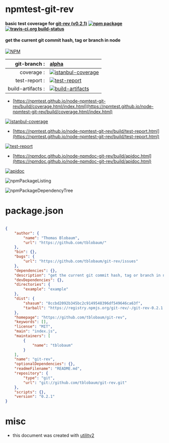 # npmtest-git-rev

#### basic test coverage for  [git-rev (v0.2.1)](https://github.com/tblobaum/git-rev)  [![npm package](https://img.shields.io/npm/v/npmtest-git-rev.svg?style=flat-square)](https://www.npmjs.org/package/npmtest-git-rev) [![travis-ci.org build-status](https://api.travis-ci.org/npmtest/node-npmtest-git-rev.svg)](https://travis-ci.org/npmtest/node-npmtest-git-rev)

#### get the current git commit hash, tag or branch in node

[![NPM](https://nodei.co/npm/git-rev.png?downloads=true&downloadRank=true&stars=true)](https://www.npmjs.com/package/git-rev)

| git-branch : | [alpha](https://github.com/npmtest/node-npmtest-git-rev/tree/alpha)|
|--:|:--|
| coverage : | [![istanbul-coverage](https://npmtest.github.io/node-npmtest-git-rev/build/coverage.badge.svg)](https://npmtest.github.io/node-npmtest-git-rev/build/coverage.html/index.html)|
| test-report : | [![test-report](https://npmtest.github.io/node-npmtest-git-rev/build/test-report.badge.svg)](https://npmtest.github.io/node-npmtest-git-rev/build/test-report.html)|
| build-artifacts : | [![build-artifacts](https://npmtest.github.io/node-npmtest-git-rev/glyphicons_144_folder_open.png)](https://github.com/npmtest/node-npmtest-git-rev/tree/gh-pages/build)|

- [https://npmtest.github.io/node-npmtest-git-rev/build/coverage.html/index.html](https://npmtest.github.io/node-npmtest-git-rev/build/coverage.html/index.html)

[![istanbul-coverage](https://npmtest.github.io/node-npmtest-git-rev/build/screenCapture.buildCi.browser.%252Ftmp%252Fbuild%252Fcoverage.lib.html.png)](https://npmtest.github.io/node-npmtest-git-rev/build/coverage.html/index.html)

- [https://npmtest.github.io/node-npmtest-git-rev/build/test-report.html](https://npmtest.github.io/node-npmtest-git-rev/build/test-report.html)

[![test-report](https://npmtest.github.io/node-npmtest-git-rev/build/screenCapture.buildCi.browser.%252Ftmp%252Fbuild%252Ftest-report.html.png)](https://npmtest.github.io/node-npmtest-git-rev/build/test-report.html)

- [https://npmdoc.github.io/node-npmdoc-git-rev/build/apidoc.html](https://npmdoc.github.io/node-npmdoc-git-rev/build/apidoc.html)

[![apidoc](https://npmdoc.github.io/node-npmdoc-git-rev/build/screenCapture.buildCi.browser.%252Ftmp%252Fbuild%252Fapidoc.html.png)](https://npmdoc.github.io/node-npmdoc-git-rev/build/apidoc.html)

![npmPackageListing](https://npmtest.github.io/node-npmtest-git-rev/build/screenCapture.npmPackageListing.svg)

![npmPackageDependencyTree](https://npmtest.github.io/node-npmtest-git-rev/build/screenCapture.npmPackageDependencyTree.svg)



# package.json

```json

{
    "author": {
        "name": "Thomas Blobaum",
        "url": "https://github.com/tblobaum/"
    },
    "bin": {},
    "bugs": {
        "url": "https://github.com/tblobaum/git-rev/issues"
    },
    "dependencies": {},
    "description": "get the current git commit hash, tag or branch in node",
    "devDependencies": {},
    "directories": {
        "example": "example"
    },
    "dist": {
        "shasum": "8ccbd2092b345bc2c9149548396df549646ca63f",
        "tarball": "https://registry.npmjs.org/git-rev/-/git-rev-0.2.1.tgz"
    },
    "homepage": "https://github.com/tblobaum/git-rev",
    "keywords": [],
    "license": "MIT",
    "main": "index.js",
    "maintainers": [
        {
            "name": "tblobaum"
        }
    ],
    "name": "git-rev",
    "optionalDependencies": {},
    "readmeFilename": "README.md",
    "repository": {
        "type": "git",
        "url": "git://github.com/tblobaum/git-rev.git"
    },
    "scripts": {},
    "version": "0.2.1"
}
```



# misc
- this document was created with [utility2](https://github.com/kaizhu256/node-utility2)
